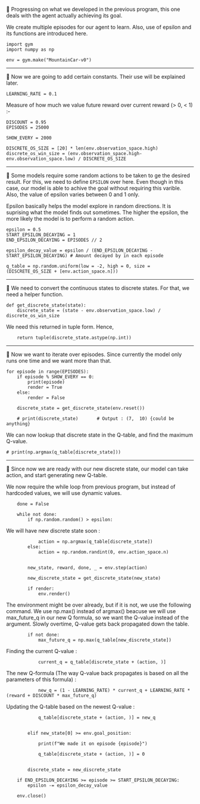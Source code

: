 💢 Progressing on what we developed in the previous program, this one deals with the 
agent actually achieving its goal. 

We create multiple episodes for our agent to learn. Also, use of epsilon and its functions
are introduced here.

    import gym
    import numpy as np

    env = gym.make("MountainCar-v0")

***
💢 Now we are going to add certain constants. Their use will be explained later.
    
    LEARNING_RATE = 0.1

Measure of how much we value future reward over current reward (> 0, < 1) :-

    DISCOUNT = 0.95    
    EPISODES = 25000

    SHOW_EVERY = 2000

    DISCRETE_OS_SIZE = [20] * len(env.observation_space.high)
    discrete_os_win_size = (env.observation_space.high-env.observation_space.low) / DISCRETE_OS_SIZE

***
💢 Some models require some random actions to be taken to ge the desired result. For this, we need to define
`EPSILON` over here. Even though in this case, our model is able to achive the goal without requiring
this varible. Also, the value of epsilon varies between 0 and 1 only.

Epsilon basically helps the model explore in random directions. It is suprising what the model finds
out sometimes. The higher the epsilon, the more likely the model is to perform a random action.

    epsilon = 0.5
    START_EPSILON_DECAYING = 1
    END_EPSILON_DECAYING = EPISODES // 2

    epsilon_decay_value = epsilon / (END_EPSILON_DECAYING - START_EPSILON_DECAYING) # Amount decayed by in each episode

    q_table = np.random.uniform(low = -2, high = 0, size = (DISCRETE_OS_SIZE + [env.action_space.n]))

***
💢 We need to convert the continuous states to discrete states. For that, we need a helper function.

    def get_discrete_state(state):
        discrete_state = (state - env.observation_space.low) / discrete_os_win_size
        
   We need this returned in tuple form. Hence, 
   
        return tuple(discrete_state.astype(np.int))

***
💢 Now we want to iterate over episodes. Since currently the model only runs one time
and we want more than that.

    for episode in range(EPISODES):
        if episode % SHOW_EVERY == 0:
            print(episode)
            render = True
        else:
            render = False

        discrete_state = get_discrete_state(env.reset())

        # print(discrete_state)       # Output : (7,  10) {could be anything}


   We can now lookup that discrete state in the Q-table, and find the maximum Q-value.
    
    # print(np.argmax(q_table[discrete_state]))

   ***
   💢 Since now we are ready with our new discrete state, our model can take action, and start generating
   new Q-table.
   <br>
   
   We now require the while loop from previous program, but instead of hardcoded values, we will use dynamic values.

        done = False

        while not done:
            if np.random.random() > epsilon:
        
   We will have new discrete state soon :
   
                action = np.argmax(q_table[discrete_state])
            else:
                action = np.random.randint(0, env.action_space.n)
                
            
            new_state, reward, done, _ = env.step(action)
            
            new_discrete_state = get_discrete_state(new_state)
        
            if render:
                env.render()
        
   The environment might be over already, but if it is not, we use the following command. We use np.max() instead of argmax() beacuse we will use
   max_future_q in our new Q formula, so we want the Q-value instead of the argument. Slowly overtime, Q-value gets back propagated down the table.
   
            if not done:
                max_future_q = np.max(q_table[new_discrete_state])

   Finding the current Q-value :
   
                current_q = q_table[discrete_state + (action, )]

   The new Q-formula (The way Q-value back propagates is based on all the parameters of this formula) :
   
                new_q = (1 - LEARNING_RATE) * current_q + LEARNING_RATE * (reward + DISCOUNT * max_future_q)     
                                                                                                            
   Updating the Q-table based on the newest Q-value :
            
                q_table[discrete_state + (action, )] = new_q
                

            elif new_state[0] >= env.goal_position:
                
                print(f"We made it on episode {episode}")
                
                q_table[discrete_state + (action, )] = 0
                

            discrete_state = new_discrete_state
    
        if END_EPSILON_DECAYING >= episode >= START_EPSILON_DECAYING:
            epsilon -= epsilon_decay_value

        env.close()

